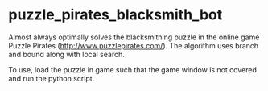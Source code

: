 puzzle_pirates_blacksmith_bot
=============================

Almost always optimally solves the blacksmithing puzzle in the online game Puzzle Pirates 
(http://www.puzzlepirates.com/). The algorithm uses branch and bound along with local search.

To use, load the puzzle in game such that the game window is not covered and run the python script.
